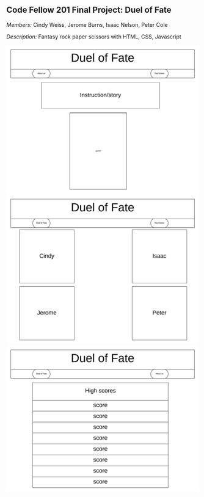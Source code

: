 ## Code Fellow 201 Final Project: Duel of Fate

_Members:_ Cindy Weiss, Jerome Burns, Isaac Nelson, Peter Cole

_Description:_ Fantasy rock paper scissors with HTML, CSS, Javascript

![img](https://github.com/ISAACLNELSON/201-Final-Project/blob/isaac-monday-animation-wireframe/images/DoFWireframe1.png?raw=true)
![img](https://github.com/ISAACLNELSON/201-Final-Project/blob/isaac-monday-animation-wireframe/images/DoFWireframe2.png?raw=true)
![img](https://github.com/ISAACLNELSON/201-Final-Project/blob/isaac-monday-animation-wireframe/images/DoFWireframe3.png?raw=true)